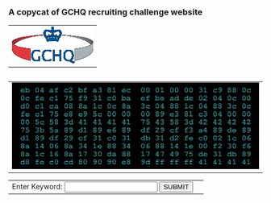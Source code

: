 ### A copycat of GCHQ recruiting challenge website
<table  width='100%'>
<tr width='100%'>
    <td style="text-align: center;display:block;">
        <img src = './resources/logo.gif'>
    </td>
</tr>
</table>

<table width='100%'>
<tr>
    <table>
    <tr>
        <td style="text-align: center;display:block;"><img src = './resources/cyber.png'>
        </td>
    </tr>
</table>

<table  width='100%'>
<tr width='100%'>
    <td align='right'>
        Enter Keyword:
        <input type='text'>
        <input type='button' value = 'SUBMIT' onclick="alert('a')">
    <td>
</tr>
</table>
